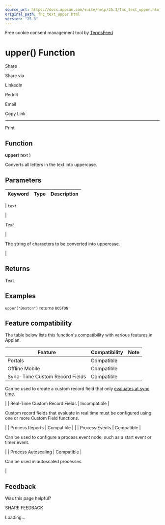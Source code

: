 ```yaml
---
source_url: https://docs.appian.com/suite/help/25.3/fnc_text_upper.html
original_path: fnc_text_upper.html
version: "25.3"
---
```


Free cookie consent management tool by [TermsFeed](https://www.termsfeed.com/)

# upper() Function

Share

Share via

LinkedIn

Reddit

Email

Copy Link

* * *

Print

## Function

**upper**( _text_ )

Converts all letters in the text into uppercase.

## Parameters

| Keyword | Type | Description |
| --- | --- | --- |
|
`text`

 |

_Text_

 |

The string of characters to be converted into uppercase.

 |

## Returns

Text

## Examples

`upper("Boston")` returns `BOSTON`

## Feature compatibility

The table below lists this function's compatibility with various features in Appian.

| Feature | Compatibility | Note |
| --- | --- | --- |
| Portals | Compatible |  |
| Offline Mobile | Compatible |  |
| Sync-Time Custom Record Fields | Compatible |
Can be used to create a custom record field that only [evaluates at sync time](custom-record-fields.html#prodlink-sync-time-evaluations).

 |
| Real-Time Custom Record Fields | Incompatible |

Custom record fields that evaluate in real time must be configured using one or more Custom Field functions.

 |
| Process Reports | Compatible |  |
| Process Events | Compatible |

Can be used to configure a process event node, such as a start event or timer event.

 |
| Process Autoscaling | Compatible |

Can be used in autoscaled processes.

 |

## Feedback

Was this page helpful?

SHARE FEEDBACK

Loading...